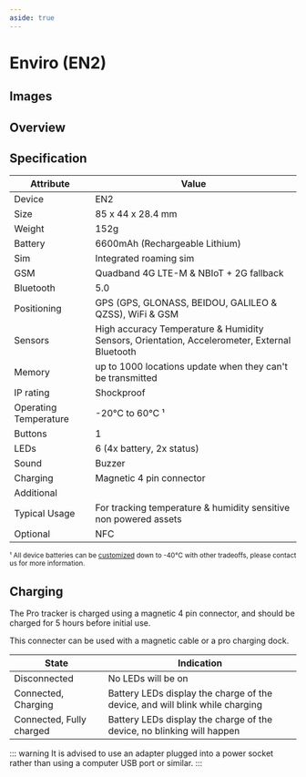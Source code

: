 ```yaml
---
aside: true
---
```


<script setup>
import loadSpec from '../../utils/loadSpec'
import { ref, onMounted } from 'vue'

const specs = ref(null)

onMounted(async () => {
  const res = await fetch('/device-specs/enviro/v2.yaml')
  const yamlText = await res.text()
  specs.value = loadSpec(yamlText).value
})
</script>

# Enviro (EN2)

<DownloadSpecButton v-if="specs" :spec="specs" deviceTitle="Enviro (EN2)" />

## Images

<DeviceSpecImages v-if="specs" :spec="specs" />

## Overview

<DeviceSpecOverview v-if="specs" :spec="specs" />

<template v-if="specs && specs.physical">

## Physical

<DeviceSpecSection v-if="specs" :spec="specs" sectionName="physical" />

</template>

<template v-if="specs && specs.integrations">

## Integrations

<DeviceSpecSection v-if="specs" :spec="specs" sectionName="integrations" />

</template>

<template v-if="specs && specs['user interface']">

## User Interface

<DeviceSpecSection v-if="specs" :spec="specs" sectionName="user interface" />

</template>

<template v-if="specs && specs.connectivity">

## Connectivity

<DeviceSpecSection v-if="specs" :spec="specs" sectionName="connectivity" />

</template>

<template v-if="specs && specs.positioning">

## Positioning

<DeviceSpecSection v-if="specs" :spec="specs" sectionName="positioning" />

</template>

<template v-if="specs && specs.sensors">

## Sensors

<DeviceSpecSection v-if="specs" :spec="specs" sectionName="sensors" />

</template>

<template v-if="specs && specs.battery">

## Battery

<DeviceSpecSection v-if="specs" :spec="specs" sectionName="battery" />

</template>

<template v-if="specs && specs.charging">

## Charging

<DeviceSpecSection v-if="specs" :spec="specs" sectionName="charging" />

</template>

<template v-if="specs && specs.components">

## Components

<DeviceSpecSection v-if="specs" :spec="specs" sectionName="components" />

</template>

## Specification

| Attribute             | Value                                                                                        |
| --------------------- | -------------------------------------------------------------------------------------------- |
| Device                | EN2                                                                                          |
| Size                  | 85 x 44 x 28.4 mm                                                                            |
| Weight                | 152g                                                                                         |
| Battery               | 6600mAh (Rechargeable Lithium)                                                                |
| Sim                   | Integrated roaming sim                                                                       |
| GSM                   | Quadband 4G LTE-M & NBIoT + 2G fallback                                                               |
| Bluetooth             | 5.0                                                                                          |
| Positioning           | GPS (GPS, GLONASS, BEIDOU, GALILEO & QZSS), WiFi & GSM                                       |
| Sensors               | High accuracy Temperature & Humidity Sensors, Orientation, Accelerometer, External Bluetooth |
| Memory                | up to 1000 locations update when they can't be transmitted                                   |
| IP rating             | Shockproof                                                                                   |
| Operating Temperature | -20°C to 60°C ¹                                                                              |
| Buttons               | 1                                                                                            |
| LEDs                  | 6 (4x battery, 2x status)                                                                    |
| Sound                 | Buzzer                                                                                       |
| Charging              | Magnetic 4 pin connector                                                                     |
| Additional            |                                                                                              |
| Typical Usage         | For tracking temperature & humidity sensitive non powered assets                                                                                         |
| Optional              | NFC                                                                                          |

<small>¹ All device batteries can be [customized](/devices/custom) down to -40°C with other tradeoffs, please contact us for more information.</small>

## Charging

The Pro tracker is charged using a magnetic 4 pin connector, and should be charged for 5 hours before initial use.

This connecter can be used with a magnetic cable or a pro charging dock.

<!-- TODO side by side picture of 2 charging methods -->

| State                    | Indication                                                                   |
| ------------------------ | ---------------------------------------------------------------------------- |
| Disconnected             | No LEDs will be on                                                           |
| Connected, Charging      | Battery LEDs display the charge of the device, and will blink while charging |
| Connected, Fully charged | Battery LEDs display the charge of the device, no blinking will happen       |

::: warning
It is advised to use an adapter plugged into a power socket rather than using a computer USB port or similar.
:::
